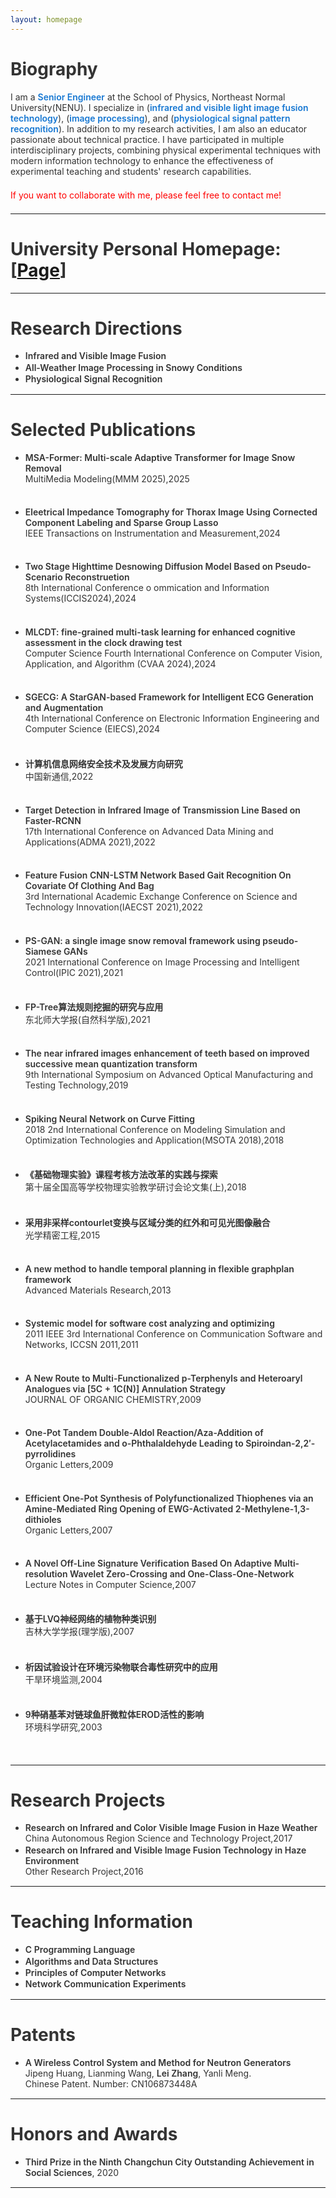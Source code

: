 ```yaml
---
layout: homepage
---
```


# Biography

I am a **<font color='#1677D2'>Senior Engineer</font>**  at the School of Physics, Northeast Normal University(NENU). I specialize in (**<font color='#1677D2'>infrared and visible light image fusion technology</font>**), (**<font color='#1677D2'>image processing</font>**), and (**<font color='#1677D2'>physiological signal pattern recognition</font>**). In addition to my research activities, I am also an educator passionate about technical practice. I have participated in multiple interdisciplinary projects, combining physical experimental techniques with modern information technology to enhance the effectiveness of experimental teaching and students' research capabilities.

<font color='red'>If you want to collaborate with me, please feel free to contact me!</font>

***

# University Personal Homepage: [[Page](https://js.nenu.edu.cn/teacher/index_fix.php)] 

***

# Research Directions

- **Infrared and Visible Image Fusion**
- **All-Weather Image Processing in Snowy Conditions**
- **Physiological Signal Recognition**

***


# Selected Publications

- **MSA-Former: Multi-scale Adaptive Transformer for Image Snow Removal**
  <br>
  MultiMedia Modeling(MMM 2025),2025
  <div style="height:1em" />

- **Eleetrical Impedance Tomography for Thorax Image Using Cornected Component Labeling and Sparse Group Lasso**
  <br>
  IEEE Transactions on Instrumentation and Measurement,2024 
  <div style="height:1em" />

- **Two Stage Highttime Desnowing Diffusion Model Based on Pseudo-Scenario Reconstruetion**
  <br>
  8th International Conference o ommication and Information Systems(ICCIS2024),2024
  <div style="height:1em" />

- **MLCDT: fine-grained multi-task learning for enhanced cognitive assessment in the clock drawing test**
  <br>
  Computer Science Fourth International Conference on Computer Vision, Application, and Algorithm (CVAA 2024),2024 
  <div style="height:1em" />

- **SGECG: A StarGAN-based Framework for Intelligent ECG Generation and Augmentation**
  <br>
  4th International Conference on Electronic Information Engineering and Computer Science (EIECS),2024 
  <div style="height:1em" />

- **计算机信息网络安全技术及发展方向研究**
  <br>
  中国新通信,2022 
  <div style="height:1em" />

- **Target Detection in Infrared Image of Transmission Line Based on Faster-RCNN**
  <br>
  17th International Conference on Advanced Data Mining and Applications(ADMA 2021),2022 
  <div style="height:1em" />

- **Feature Fusion CNN-LSTM Network Based Gait Recognition On Covariate Of Clothing And Bag**
  <br>
  3rd International Academic Exchange Conference on Science and Technology Innovation(IAECST 2021),2022 
  <div style="height:1em" />

- **PS-GAN: a single image snow removal framework using pseudo-Siamese GANs**
  <br>
  2021 International Conference on Image Processing and Intelligent Control(IPIC 2021),2021 
  <div style="height:1em" />

- **FP-Tree算法规则挖掘的研究与应用**
  <br>
  东北师大学报(自然科学版),2021
  <div style="height:1em" />

- **The near infrared images enhancement of teeth based on improved successive mean quantization transform**
  <br>
  9th International Symposium on Advanced Optical Manufacturing and Testing Technology,2019  
  <div style="height:1em" />

- **Spiking Neural Network on Curve Fitting**
  <br>
  2018 2nd International Conference on Modeling Simulation and Optimization Technologies and Application(MSOTA 2018),2018 
  <div style="height:1em" />

- **《基础物理实验》课程考核方法改革的实践与探索**
  <br>
  第十届全国高等学校物理实验教学研讨会论文集(上),2018 
  <div style="height:1em" />

- **采用非采样contourlet变换与区域分类的红外和可见光图像融合**
  <br>
  光学精密工程,2015 
  <div style="height:1em" />

- **A new method to handle temporal planning in flexible graphplan framework**
  <br>
  Advanced Materials Research,2013 
  <div style="height:1em" />

- **Systemic model for software cost analyzing and optimizing**
  <br>
   2011 IEEE 3rd International Conference on Communication Software and Networks, ICCSN 2011,2011 
  <div style="height:1em" />

- **A New Route to Multi-Functionalized p-Terphenyls and Heteroaryl Analogues via [5C + 1C(N)] Annulation Strategy**
  <br>
  JOURNAL OF ORGANIC CHEMISTRY,2009
  <div style="height:1em" />

- **One-Pot Tandem Double-Aldol Reaction/Aza-Addition of Acetylacetamides and o-Phthalaldehyde Leading to Spiroindan-2,2′-pyrrolidines**
  <br>
  Organic Letters,2009
  <div style="height:1em" />

- **Efficient One-Pot Synthesis of Polyfunctionalized Thiophenes via an Amine-Mediated Ring Opening of EWG-Activated 2-Methylene-1,3-dithioles**
  <br>
  Organic Letters,2007 
  <div style="height:1em" />

- **A Novel Off-Line Signature Verification Based On Adaptive Multi-resolution Wavelet Zero-Crossing and One-Class-One-Network**
  <br>
  Lecture Notes in Computer Science,2007
  <div style="height:1em" />

- **基于LVQ神经网络的植物种类识别**
  <br>
  吉林大学学报(理学版),2007
  <div style="height:1em" />

- **析因试验设计在环境污染物联合毒性研究中的应用**
  <br>
  干旱环境监测,2004
  <div style="height:1em" />

- **9种硝基苯对链球鱼肝微粒体EROD活性的影响**
  <br>
  环境科学研究,2003
  <div style="height:1em" />

***
# Research Projects

- **Research on Infrared and Color Visible Image Fusion in Haze Weather**
  <br>
  China Autonomous Region Science and Technology Project,2017
- **Research on Infrared and Visible Image Fusion Technology in Haze Environment**
  <br>
  Other Research Project,2016
***

# Teaching Information

- **C Programming Language**
- **Algorithms and Data Structures**
- **Principles of Computer Networks**
- **Network Communication Experiments**

***

# Patents

- **A Wireless Control System and Method for Neutron Generators**
  <br>
  Jipeng Huang, Lianming Wang, **Lei Zhang**, Yanli Meng.
  <br>
  Chinese Patent. Number: CN106873448A

***


# Honors and Awards

- **Third Prize in the Ninth Changchun City Outstanding Achievement in Social Sciences**, 2020

***


<script>
var _hmt = _hmt || [];
(function() {
  var hm = document.createElement("script");
  hm.src = "https://hm.baidu.com/hm.js?e65e40065b1673fb2d43f64d90aed14d";
  var s = document.getElementsByTagName("script")[0]; 
  s.parentNode.insertBefore(hm, s);
})();
</script>

<style type="text/css">
  body{
    color:rgb(51, 51, 51);
  }
  p {
    margin: 0 0 1.5em 0;
  }
  li{
    padding-bottom: 0.1em;
  }
  strong{
    font-weight: 600;
  }
  b{
    font-weight: 600;
    color:rgb(22, 119, 210);
  }
</style>


